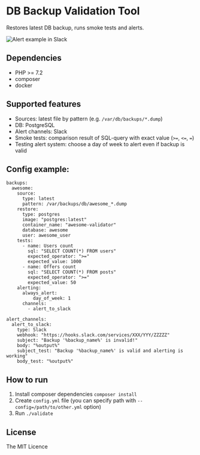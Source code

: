 # DB Backup Validation Tool

Restores latest DB backup, runs smoke tests and alerts.

![Alert example in Slack](http://s.getid.org/github/db-validator.png)

## Dependencies

* PHP >= 7.2
* composer
* docker

## Supported features

* Sources: latest file by pattern (e.g. `/var/db/backups/*.dump`)
* DB: PostgreSQL
* Alert channels: Slack
* Smoke tests: comparison result of SQL-query with exact value (`>=`, `<=`, `=`)
* Testing alert system: choose a day of week to alert even if backup is valid

## Config example:
```
backups:
  awesome:
    source:
      type: latest
      pattern: /var/backups/db/awesome_*.dump
    restore:
      type: postgres
      image: "postgres:latest"
      container_name: "awesome-validator"
      database: awesome
      user: awesome_user
    tests:
      - name: Users count
        sql: "SELECT COUNT(*) FROM users"
        expected_operator: ">="
        expected_value: 1000
      - name: Offers count
        sql: "SELECT COUNT(*) FROM posts"
        expected_operator: ">="
        expected_value: 50
    alerting:
      always_alert:
          day_of_week: 1
      channels:
        - alert_to_slack

alert_channels:
  alert_to_slack:
    type: Slack
    webhook: "https://hooks.slack.com/services/XXX/YYY/ZZZZZ"
    subject: "Backup '%backup_name%' is invalid!"
    body: "%output%"
    subject_test: "Backup '%backup_name%' is valid and alerting is working"
    body_test: "%output%"

```

## How to run

1. Install composer dependencies `composer install`
2. Create `config.yml` file (you can specify path with `--config=/path/to/other.yml` option)
3. Run `./validate`

## License

The MIT Licence
